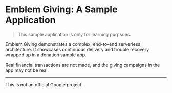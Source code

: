 # Emblem Giving: A Sample Application

> This sample application is only for learning purpsoes.

Emblem Giving demonstrates a complex, end-to-end serverless architecture. It showcases continuous delivery and trouble recovery wrapped up in a donation sample app.

Real financial transactions are not made, and the giving campaigns in the app may not be real.

---

This is not an official Google project.
